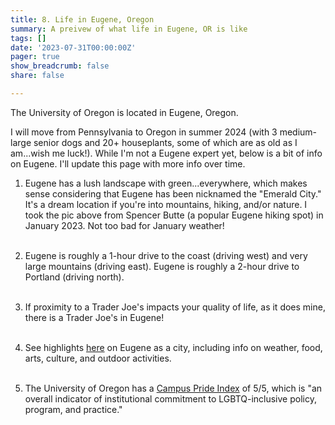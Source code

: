 ```yaml
---
title: 8. Life in Eugene, Oregon
summary: A preivew of what life in Eugene, OR is like
tags: []
date: '2023-07-31T00:00:00Z'
pager: true
show_breadcrumb: false
share: false

---
```


The University of Oregon is located in Eugene, Oregon.  

I will move from Pennsylvania to Oregon in summer 2024 (with 3 medium-large senior dogs and 20+ houseplants, some of which are as old as I am...wish me luck!). While I'm not a Eugene expert yet, below is a bit of info on Eugene. I'll update this page with more info over time.

1. Eugene has a lush landscape with green...everywhere, which makes sense considering that Eugene has been nicknamed the "Emerald City." It's a dream location if you're into mountains, hiking, and/or nature. I took the pic above from Spencer Butte (a popular Eugene hiking spot) in January 2023. Not too bad for January weather!<br><br>

2. Eugene is roughly a 1-hour drive to the coast (driving west) and very large mountains (driving east). Eugene is roughly a 2-hour drive to Portland (driving north).<br><br>

3. If proximity to a Trader Joe's impacts your quality of life, as it does mine, there is a Trader Joe's in Eugene!<br><br>

4. See highlights [here](https://viewbook.uoregon.edu/eugene) on Eugene as a city, including info on weather, food, arts, culture, and outdoor activities.<br><br>

5. The University of Oregon has a [Campus Pride Index](https://campusprideindex.org/campuses/details/119?campus=university-of-oregon) of 5/5, which is "an overall indicator of institutional commitment to LGBTQ-inclusive policy, program, and practice."   
